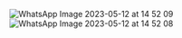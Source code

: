 ![WhatsApp Image 2023-05-12 at 14 52 09](https://github.com/vdas01/Leetcode/assets/72196604/ad726828-c97d-45e2-b731-13289dc8a856)
![WhatsApp Image 2023-05-12 at 14 52 08](https://github.com/vdas01/Leetcode/assets/72196604/575b4a25-1968-4e58-b188-55a96a414dd8)
